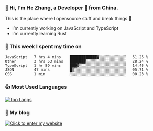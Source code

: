 ### 👋 Hi, I'm He Zhang, a Developer 🚀 from China.

This is the place where I opensource stuff and break things :rofl:

- I’m currently working on JavaScript and TypeScript
- I’m currently learning Rust

### 💪 This week I spent my time on 
<!--START_SECTION:waka-->

```text
JavaScript   7 hrs 4 mins    ████████████▓░░░░░░░░░░░░   51.25 %
Other        3 hrs 53 mins   ███████░░░░░░░░░░░░░░░░░░   28.24 %
TypeScript   1 hr 59 mins    ███▓░░░░░░░░░░░░░░░░░░░░░   14.46 %
JSON         47 mins         █▒░░░░░░░░░░░░░░░░░░░░░░░   05.71 %
CSS          1 min           ░░░░░░░░░░░░░░░░░░░░░░░░░   00.23 %
```

<!--END_SECTION:waka-->

### 👍 Most Used Languages
[![Top Langs](https://github-readme-stats.vercel.app/api/top-langs/?username=zhanghecool&layout=compact)](https://zhanghe.cool)

### 🌈 My blog 
[![Click to enter my website](https://cdn.jsdelivr.net/gh/zhanghecool/assets/images/gif/zhanghecools.gif)](https://zhanghe.cool)
